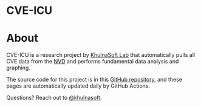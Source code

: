 # CVE-ICU
# About

CVE-ICU is a research project by [KhulnaSoft Lab](https://www.khulnasoft.com) that automatically pulls all CVE data from the [NVD](https://nvd.mitre.org) and performs fundamental data analysis and graphing.

The source code for this project is in this [GitHub repository](https://github.com/khulnasoft-lab/cve-icu), and these pages are automatically updated daily by GitHub Actions.

Questions? Reach out to [@khulnasoft](https://twitter.com/khulnasoft).
